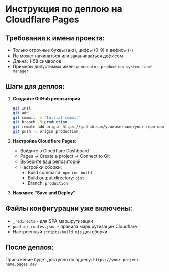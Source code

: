 # Инструкция по деплою на Cloudflare Pages

## Требования к имени проекта:
- Только строчные буквы (a-z), цифры (0-9) и дефисы (-)
- Не может начинаться или заканчиваться дефисом
- Длина: 1-58 символов
- Примеры допустимых имен: `webcreator`, `production-system`, `label-manager`

## Шаги для деплоя:

1. **Создайте GitHub репозиторий**
   ```bash
   git init
   git add .
   git commit -m "Initial commit"
   git branch -M production
   git remote add origin https://github.com/yourusername/your-repo-name.git
   git push -u origin production
   ```

2. **Настройка Cloudflare Pages:**
   - Войдите в Cloudflare Dashboard
   - Pages → Create a project → Connect to Git
   - Выберите ваш репозиторий
   - Настройки сборки:
     - Build command: `npm run build`
     - Build output directory: `dist`
     - Branch: `production`

3. **Нажмите "Save and Deploy"**

## Файлы конфигурации уже включены:
- `_redirects` - для SPA маршрутизации
- `public/_routes.json` - правила маршрутизации Cloudflare
- Настроенный `scripts/build.mjs` для сборки

## После деплоя:
Приложение будет доступно по адресу: `https://your-project-name.pages.dev`
